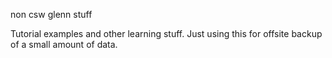 
non csw glenn stuff

Tutorial examples and other learning stuff.
Just using this for offsite backup of a small amount of data.
